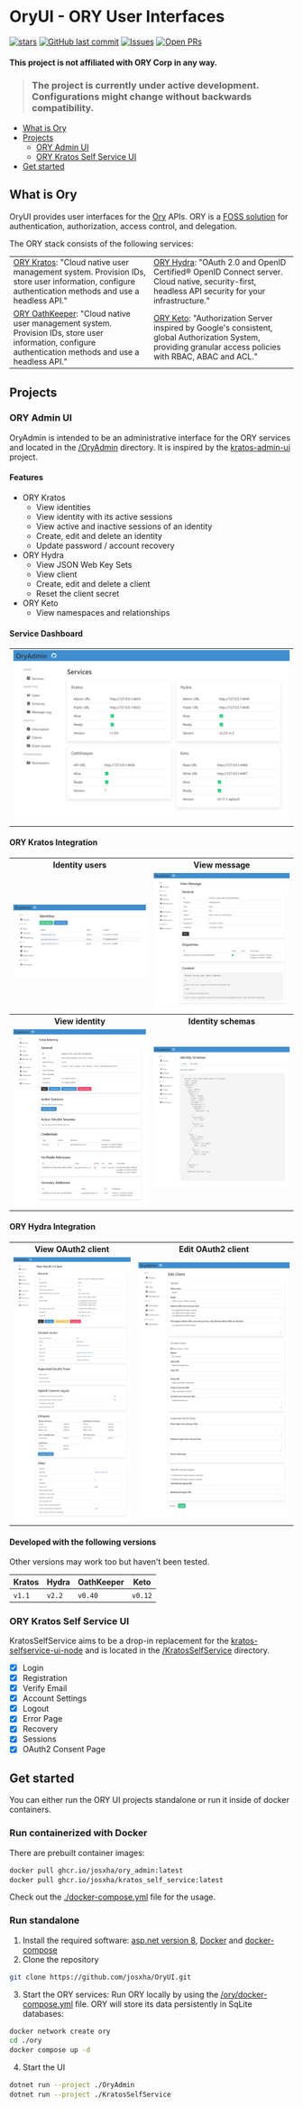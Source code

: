 ﻿# OryUI - ORY User Interfaces
[![stars](https://badgen.net/github/stars/josxha/OryUI?label=stars&color=green&icon=github)](https://github.com/josxha/OryUI/stargazers)
[![GitHub last commit](https://img.shields.io/github/last-commit/josxha/OryUI)](https://github.com/josxha/OryUI)
[![Issues](https://img.shields.io/github/issues/josxha/OryUI)](https://github.com/josxha/OryUI/issues)
[![Open PRs](https://badgen.net/github/open-prs/josxha/flutter_map_cache?label=Open+PRs&color=green)](https://GitHub.com/josxha/OryUI/pulls)


#### This project is not affiliated with ORY Corp in any way.

> ### The project is currently under active development. Configurations might change without backwards compatibility.

- [What is Ory](#what-is-ory)
- [Projects](#projects)
    - [ORY Admin UI](#ory-admin-ui)
    - [ORY Kratos Self Service UI](#ory-kratos-self-service-ui)
- [Get started](#get-started)

## What is Ory

OryUI provides user interfaces for the [Ory](https://www.ory.sh/) APIs. ORY is a
[FOSS solution](https://www.ory.sh/open-source/) for authentication, authorization, access control, and delegation.

The ORY stack consists of the following services:

<table>
<tr>
<td>
<a target="_blank" href="https://www.ory.sh/kratos/">ORY Kratos</a>: "Cloud native user management system. Provision IDs, store user 
information, configure authentication methods and use a headless API."
</td>
<td>
<a target="_blank" href="https://www.ory.sh/hydra/">ORY Hydra</a>: "OAuth 2.0 and OpenID Certified® OpenID Connect server. Cloud native, 
security-first, headless API security for your infrastructure."
</td>
</tr>
<tr>
<td>
<a target="_blank" href="https://www.ory.sh/oathkeeper/">ORY OathKeeper</a>: "Cloud native user management system. Provision IDs, store 
user information, configure authentication methods and use a headless API."
</td>
<td>
<a target="_blank" href="https://www.ory.sh/keto/">ORY Keto</a>: "Authorization Server inspired by Google's consistent, global 
Authorization System, providing granular access policies with RBAC, ABAC and ACL."
</td>
</tr>
</table>

## Projects

### ORY Admin UI

OryAdmin is intended to be an administrative interface for the ORY services and located in the
[/OryAdmin](/OryAdmin) directory. It is inspired by the [kratos-admin-ui](https://github.com/dfoxg/kratos-admin-ui)
project.

#### Features

- ORY Kratos
    - View identities
    - View identity with its active sessions
    - View active and inactive sessions of an identity
    - Create, edit and delete an identity
    - Update password / account recovery
- ORY Hydra
    - View JSON Web Key Sets
    - View client
    - Create, edit and delete a client
    - Reset the client secret
- ORY Keto
    - View namespaces and relationships

#### Service Dashboard

<table>
<tr>
<td><img src="images/OryAdmin/Services.jpeg"></td>
</tr>
</table>

#### ORY Kratos Integration

<table>
<tr>
<th>Identity users</th>
<th>View message</th>
</tr>
<tr>
<td><img src="images/OryAdmin/Identities.jpeg" /></td>
<td><img src="images/OryAdmin/IdentitiesMessages.jpeg" /></td>
</tr>
<tr>
<th>View identity</th>
<th>Identity schemas</th>
</tr>
<tr>
<td><img src="images/OryAdmin/IdentitiesUser.jpeg" /></td>
<td><img src="images/OryAdmin/IdentitiesSchemas.jpeg" /></td>
</tr>
</table>

#### ORY Hydra Integration

<table>
<tr>
<th>View OAuth2 client</th>
<th>Edit OAuth2 client</th>
</tr>
<tr>
<td><img src="images/OryAdmin/OAuth2Client.jpeg" /></td>
<td><img src="images/OryAdmin/OAuth2ClientEdit.jpeg" /></td>
</tr>
</table>

#### Developed with the following versions

Other versions may work too but haven't been tested.

| Kratos | Hydra  | OathKeeper | Keto    |
|--------|--------|------------|---------|
| `v1.1` | `v2.2` | `v0.40`    | `v0.12` |

### ORY Kratos Self Service UI

KratosSelfService aims to be a drop-in replacement for
the [kratos-selfservice-ui-node](https://github.com/ory/kratos-selfservice-ui-node) and is located in
the [/KratosSelfService](/KratosSelfService) directory.

- [x] Login
- [x] Registration
- [x] Verify Email
- [x] Account Settings
- [x] Logout
- [x] Error Page
- [x] Recovery
- [x] Sessions
- [x] OAuth2 Consent Page

## Get started

You can either run the ORY UI projects standalone or run it inside of docker containers.

### Run containerized with Docker

There are prebuilt container images:

```bash
docker pull ghcr.io/josxha/ory_admin:latest
docker pull ghcr.io/josxha/kratos_self_service:latest
```

Check out the [./docker-compose.yml](https://github.com/josxha/OryUI/blob/main/docker-compose.yml) file for the usage.

### Run standalone

1. Install the required
   software: [asp.net version 8](https://learn.microsoft.com/de-de/dotnet/core/install/windows), [Docker](https://docs.docker.com/engine/install/)
   and [docker-compose](https://docs.docker.com/compose/install/)
2. Clone the repository

```bash
git clone https://github.com/josxha/OryUI.git
```

3. Start the ORY services: Run ORY locally by using the [/ory/docker-compose.yml](ory/docker-compose.yml) file. ORY will
   store its data
   persistently in SqLite databases:

```bash
docker network create ory
cd ./ory
docker compose up -d 
```

4. Start the UI

```bash
dotnet run --project ./OryAdmin
dotnet run --project ./KratosSelfService
```
